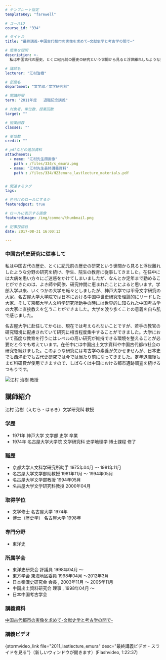 ```yaml
---
# テンプレート指定
templateKey: "farewell"

# コースID
course_id: "334"

# タイトル
title: "最終講義-中国古代都市の実像を求めて—文献史学と考古学の間で—"

# 簡単な説明
description: >-
  私は中国古代の歴史、とくに紀元前の歴史の研究という世間から見ると浮世離れしたような分野の研究を続け、学生、院生の教育に従事してきました。在任中には大病を患い方々にご迷惑をかけてしまいましたが、なん...

# 講師名
lecturer: "江村治樹"

# 部局名
department: "文学部／文学研究科"

# 開講時限
term: "2011年度	退職記念講義"

# 対象者、単位数、授業回数
target: ""

# 授業回数
classes: ""

# 単位数
credit: ""

# pdfなどの追加資料
attachments: 
  - name: "江村先生顔画像" 
    path : /files/334/s_emura.png
  - name: "江村先生最終講義資料" 
    path : /files/334/H23emura_lastlecture_materials.pdf


# 関連するタグ
tags:

# 色付けのロールにするか
featuredpost: true

# ロールに表示する画像
featuredimage: /img/common/thumbnail.png

# 記事投稿日
date: 2017-08-31 16:00:13

---
```

### 中国古代史研究に従事して 

私は中国古代の歴史、とくに紀元前の歴史の研究という世間から見ると浮世離れしたような分野の研究を続け、学生、院生の教育に従事してきました。在任中には大病を患い方々にご迷惑をかけてしまいましたが、なんとか定年まで勤めることができたのは、よき師や同僚、研究仲間に恵まれたことによると思います。学部入学以来、いくつかの大学を転々としましたが、神戸大学では甲骨文字研究の大家、名古屋大学大学院では日本における中国中世史研究を理論的にリードした大家、そして京都大学人文科学研究所助手の時には世界的に知られた中国考古学の大家に直接教えを乞うことができました。大学を渡り歩くことの意義を自ら肌で感じました。 

名古屋大学に赴任してからは、現在では考えられないことですが、若手の教官の研究環境に配慮されていて研究に相当程度集中することができました。大学において高度な教育を行うにはレベルの高い研究が維持できる環境を整えることが必要だと今でも考えています。在任中には中国出土文字資料や中国古代都市社会の研究を続けました。このような研究には考古学の素養が欠かせませんが、日本史でも西洋史でも古代史研究では今では当たり前になってきました。定年退職後もまだ科研費が使用できますので、しばらくは中国における都市遺跡調査を続けるつもりです。

![江村 治樹 教授](/files/334/s_emura.png) 
## 講師紹介

江村 治樹（えむら・はるき）文学研究科 教授 

### 学歴

  * 1971年 神戸大学 文学部 史学 卒業
  * 1974年 名古屋大学大学院 文学研究科 史学地理学 博士課程 修了

### 職歴

  * 京都大学人文科学研究所助手 1975年04月 〜 1981年11月
  * 名古屋大学文学部助教授 1981年11月 〜 1994年05月
  * 名古屋大学文学部教授 1994年05月
  * 名古屋大学文学研究科教授 2000年04月

### 取得学位

  * 文学修士 名古屋大学 1974年
  * 博士（歴史学） 名古屋大学 1998年

### 専門分野

  * 東洋史

### 所属学会

  * 東洋史研究会 評議員 1998年04月 〜
  * 東方学会 東海地区委員 1998年04月 〜2012年3月
  * 日本秦漢史研究会 会長 , 2003年11月 〜 2005年11月
  * 中国出土資料研究会 理事 , 1998年04月 〜
  * 日本中国考古学会
### 講義資料


[中国古代都市の実像を求めて-文献史学と考古学の間で-](/files/334/H23emura_lastlecture_materials.pdf) 

### 講義ビデオ

{stormvideo_link file="2011_lastlecture_emura" desc="最終講義ビデオ・スライドを見る"}（新しいウィンドウが開きます）(Flashvideo, 1:22:37)